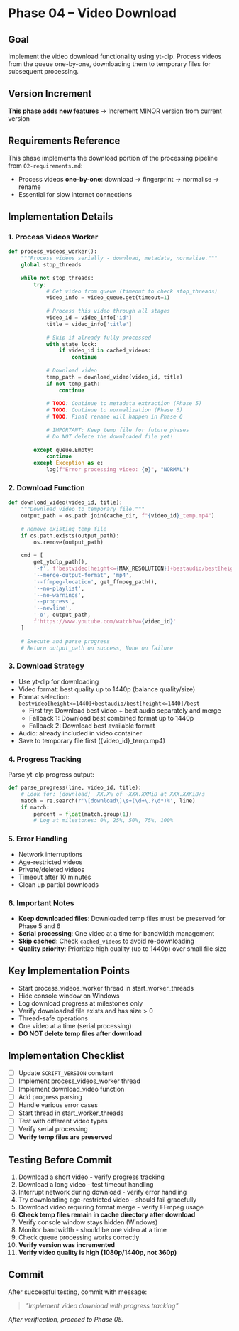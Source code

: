 # Phase 04 – Video Download

## Goal
Implement the video download functionality using yt-dlp. Process videos from the queue one-by-one, downloading them to temporary files for subsequent processing.

## Version Increment
**This phase adds new features** → Increment MINOR version from current version

## Requirements Reference
This phase implements the download portion of the processing pipeline from `02-requirements.md`:
- Process videos **one-by-one**: download → fingerprint → normalise → rename
- Essential for slow internet connections

## Implementation Details

### 1. Process Videos Worker
```python
def process_videos_worker():
    """Process videos serially - download, metadata, normalize."""
    global stop_threads
    
    while not stop_threads:
        try:
            # Get video from queue (timeout to check stop_threads)
            video_info = video_queue.get(timeout=1)
            
            # Process this video through all stages
            video_id = video_info['id']
            title = video_info['title']
            
            # Skip if already fully processed
            with state_lock:
                if video_id in cached_videos:
                    continue
            
            # Download video
            temp_path = download_video(video_id, title)
            if not temp_path:
                continue
                
            # TODO: Continue to metadata extraction (Phase 5)
            # TODO: Continue to normalization (Phase 6)
            # TODO: Final rename will happen in Phase 6
            
            # IMPORTANT: Keep temp file for future phases
            # Do NOT delete the downloaded file yet!
            
        except queue.Empty:
            continue
        except Exception as e:
            log(f"Error processing video: {e}", "NORMAL")
```

### 2. Download Function
```python
def download_video(video_id, title):
    """Download video to temporary file."""
    output_path = os.path.join(cache_dir, f"{video_id}_temp.mp4")
    
    # Remove existing temp file
    if os.path.exists(output_path):
        os.remove(output_path)
    
    cmd = [
        get_ytdlp_path(),
        '-f', f'bestvideo[height<={MAX_RESOLUTION}]+bestaudio/best[height<={MAX_RESOLUTION}]/best',
        '--merge-output-format', 'mp4',
        '--ffmpeg-location', get_ffmpeg_path(),
        '--no-playlist',
        '--no-warnings',
        '--progress',
        '--newline',
        '-o', output_path,
        f'https://www.youtube.com/watch?v={video_id}'
    ]
    
    # Execute and parse progress
    # Return output_path on success, None on failure
```

### 3. Download Strategy
- Use yt-dlp for downloading
- Video format: best quality up to 1440p (balance quality/size)
- Format selection: `bestvideo[height<=1440]+bestaudio/best[height<=1440]/best`
  - First try: Download best video + best audio separately and merge
  - Fallback 1: Download best combined format up to 1440p
  - Fallback 2: Download best available format
- Audio: already included in video container
- Save to temporary file first ({video_id}_temp.mp4)

### 4. Progress Tracking
Parse yt-dlp progress output:
```python
def parse_progress(line, video_id, title):
    # Look for: [download]  XX.X% of ~XXX.XXMiB at XXX.XXKiB/s
    match = re.search(r'\[download\]\s+(\d+\.?\d*)%', line)
    if match:
        percent = float(match.group(1))
        # Log at milestones: 0%, 25%, 50%, 75%, 100%
```

### 5. Error Handling
- Network interruptions
- Age-restricted videos
- Private/deleted videos
- Timeout after 10 minutes
- Clean up partial downloads

### 6. Important Notes
- **Keep downloaded files**: Downloaded temp files must be preserved for Phase 5 and 6
- **Serial processing**: One video at a time for bandwidth management
- **Skip cached**: Check `cached_videos` to avoid re-downloading
- **Quality priority**: Prioritize high quality (up to 1440p) over small file size

## Key Implementation Points
- Start process_videos_worker thread in start_worker_threads
- Hide console window on Windows
- Log download progress at milestones only
- Verify downloaded file exists and has size > 0
- Thread-safe operations
- One video at a time (serial processing)
- **DO NOT delete temp files after download**

## Implementation Checklist
- [ ] Update `SCRIPT_VERSION` constant
- [ ] Implement process_videos_worker thread
- [ ] Implement download_video function
- [ ] Add progress parsing
- [ ] Handle various error cases
- [ ] Start thread in start_worker_threads
- [ ] Test with different video types
- [ ] Verify serial processing
- [ ] **Verify temp files are preserved**

## Testing Before Commit
1. Download a short video - verify progress tracking
2. Download a long video - test timeout handling
3. Interrupt network during download - verify error handling
4. Try downloading age-restricted video - should fail gracefully
5. Download video requiring format merge - verify FFmpeg usage
6. **Check temp files remain in cache directory after download**
7. Verify console window stays hidden (Windows)
8. Monitor bandwidth - should be one video at a time
9. Check queue processing works correctly
10. **Verify version was incremented**
11. **Verify video quality is high (1080p/1440p, not 360p)**

## Commit
After successful testing, commit with message:  
> *"Implement video download with progress tracking"*

*After verification, proceed to Phase 05.*